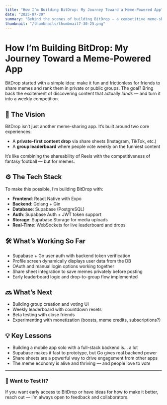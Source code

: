 ```yaml
---
title: "How I’m Building BitDrop: My Journey Toward a Meme-Powered App"
date: "2025-07-30"
summary: "Behind the scenes of building BitDrop — a competitive meme-sharing platform built with Go, Supabase, and React Native."
thumbnail: "/thumbnails/thumbnail7-30-25.png"
---
```


# How I’m Building BitDrop: My Journey Toward a Meme-Powered App

BitDrop started with a simple idea: make it fun and frictionless for friends to share memes and rank them in private or public groups. The goal? Bring back the excitement of discovering content that actually *lands* — and turn it into a weekly competition.

## 🧠 The Vision

BitDrop isn’t just another meme-sharing app. It’s built around two core experiences:
- A **private-first content drop** via share sheets (Instagram, TikTok, etc.)
- A **group leaderboard** where people vote weekly on the funniest content

It’s like combining the shareability of Reels with the competitiveness of fantasy football — but for memes.

## ⚙️ The Tech Stack

To make this possible, I’m building BitDrop with:
- **Frontend**: React Native with Expo
- **Backend**: Golang + Gin
- **Database**: Supabase (PostgreSQL)
- **Auth**: Supabase Auth + JWT token support
- **Storage**: Supabase Storage for media uploads
- **Real-Time**: WebSockets for live leaderboard and drops

## 🛠️ What’s Working So Far

- Supabase + Go user auth with backend token verification
- Profile screen dynamically displays user data from the DB
- OAuth and manual login options working together
- Share sheet integration to save memes privately before posting
- Early leaderboard logic and drop-to-group flow implemented

## 🔜 What’s Next

- Building group creation and voting UI
- Weekly leaderboard with countdown resets
- Beta testing with close friends
- Experimenting with monetization (boosts, meme credits, subscriptions?)

## 💡 Key Lessons

- Building a mobile app solo with a full-stack backend is… a lot
- Supabase makes it fast to prototype, but Go gives real backend power
- Share sheets are a powerful way to drive engagement from other apps
- The meme economy is alive and thriving — and people love to *vote*

---

### 🎉 Want to Test It?

If you want early access to BitDrop or have ideas for how to make it better, reach out — I’m always open to feedback and collaborators.
